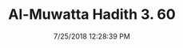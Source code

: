 ---
title        : "Al-Muwatta Hadith 3. 60"
date         : 7/25/2018 12:28:39 PM
draft        : false
type         : "hadith"
layout       : "hadith"
BookCode     : "AMH"
VolumeNumber : "3"
HadithNumber : "60"
categories  :  ["Prayer - Tashahhud in the Prayer"]
---